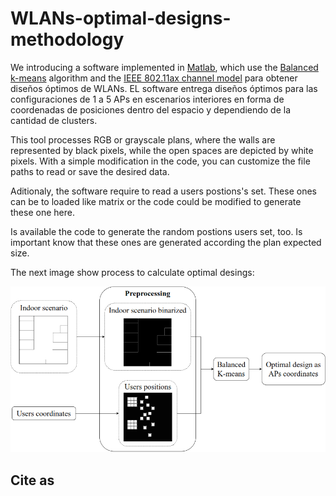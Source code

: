 # WLANs-optimal-designs-methodology

We introducing a software implemented in [Matlab](www.mathworks.com/products/matlab.html "Matlab"), which use the [Balanced k-means](https://link.springer.com/chapter/10.1007/978-3-662-44415-3_4) algorithm and the [IEEE 802.11ax channel model](mentor.ieee.org/802.11/dcn/14/11-14-0882-04-00ax-tgax-channel-model-document.docx "IEEE 802.11ax channel model") para obtener diseños óptimos de WLANs. EL software entrega diseños óptimos para las configuraciones de 1 a 5 APs en escenarios interiores en forma de coordenadas de posiciones dentro del espacio y dependiendo de la cantidad de clusters.

This tool processes RGB or grayscale plans, where the walls are represented by black pixels, while the open spaces are depicted by white pixels. With a simple modification in the code, you can customize the file paths to read or save the desired data.

Aditionaly, the software require to read a users postions's set. These ones can be to loaded like matrix or the code could be modified to generate these one here.

Is available the code to generate the random postions users set, too. Is important know that these ones are generated according the plan expected size.

The next image show process to calculate optimal desings:

![Process to design optimal WLANs.](Files/processk-means.png)

## Cite as
```

```
